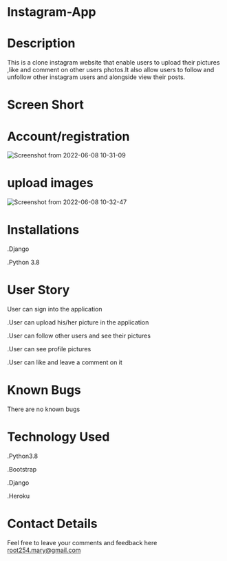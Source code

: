 # Instagram-App 
# Description 
This is a clone instagram website that enable users to upload their  pictures ,like and comment on other users photos.It also allow users to follow and unfollow other instagram users and alongside view their posts.

# Screen Short
# Account/registration
![Screenshot from 2022-06-08 10-31-09](https://user-images.githubusercontent.com/100118426/172559964-79080917-6f9f-41d7-8220-f114d4d24266.png)


# upload images
![Screenshot from 2022-06-08 10-32-47](https://user-images.githubusercontent.com/100118426/172559251-f32aaa4d-2a64-4ca1-b96f-e757dc66d905.png)



# Installations
.Django

.Python 3.8

# User Story
User can sign into the application

.User can upload his/her picture in the application

.User can follow other users and see their pictures

.User can see profile pictures

.User can like and leave a comment on it

# Known Bugs
There are no known bugs
# Technology Used
.Python3.8

.Bootstrap

.Django

.Heroku
# Contact Details
Feel free to leave your comments and feedback here root254.mary@gmail.com

